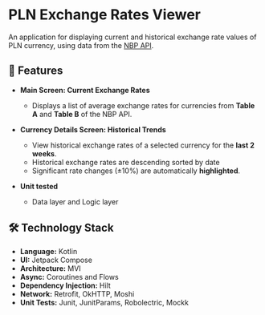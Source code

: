 # PLN Exchange Rates Viewer

An application for displaying current and historical
exchange rate values of PLN currency, using data from
the [NBP API](https://api.nbp.pl/).

## 🌟 Features

- **Main Screen: Current Exchange Rates**
  - Displays a list of average exchange rates for currencies
    from **Table A** and **Table B** of the NBP API.

- **Currency Details Screen: Historical Trends**
  - View historical exchange rates of a selected currency
    for the **last 2 weeks**.
  - Historical exchange rates are descending sorted by date
  - Significant rate changes (±10%) are automatically
    **highlighted**.

- **Unit tested**
  - Data layer and Logic layer

## 🛠️ Technology Stack

- **Language:** Kotlin
- **UI:** Jetpack Compose
- **Architecture:** MVI
- **Async:** Coroutines and Flows
- **Dependency Injection:** Hilt
- **Network:** Retrofit, OkHTTP, Moshi
- **Unit Tests:** Junit, JunitParams, Robolectric, Mockk  